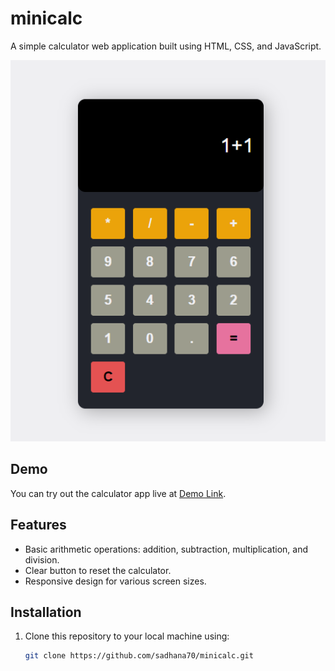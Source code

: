 # minicalc
A simple calculator web application built using HTML, CSS, and JavaScript.

![Calculator App Screenshot](calc.png)

## Demo

You can try out the calculator app live at [Demo Link](https://kind-cliff-097b89500.3.azurestaticapps.net/).

## Features

- Basic arithmetic operations: addition, subtraction, multiplication, and division.
- Clear button to reset the calculator.
- Responsive design for various screen sizes.

## Installation

1. Clone this repository to your local machine using:

   ```bash
   git clone https://github.com/sadhana70/minicalc.git
